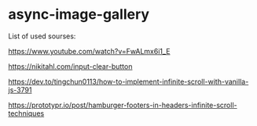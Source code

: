 # async-image-gallery
List of used sourses:

https://www.youtube.com/watch?v=FwALmx6i1_E

https://nikitahl.com/input-clear-button

https://dev.to/tingchun0113/how-to-implement-infinite-scroll-with-vanilla-js-3791

https://prototypr.io/post/hamburger-footers-in-headers-infinite-scroll-techniques